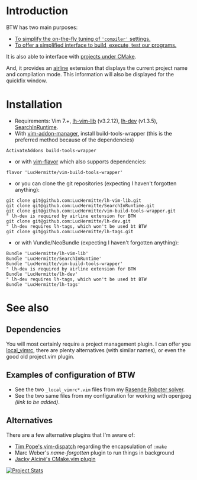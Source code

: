 # Introduction

BTW has two main purposes:
  * [To simplify the on-the-fly tuning of `'compiler'` settings.](doc/filter.md)
  * [To offer a simplified interface to build, execute, test our programs.](doc/make_run.md)

It is also able to interface with [projects under CMake](doc/cmake.md).

And, it provides an [airline](https://github.com/bling/vim-airline) extension
that displays the current project name and compilation mode. This information
will also be displayed for the quickfix window.

# Installation
  * Requirements: Vim 7.+, [lh-vim-lib](http://github.com/LucHermitte/lh-vim-lib) (v3.2.12), [lh-dev](http://github.com/LucHermitte/lh-dev) (v1.3.5), [SearchInRuntime](http://github.com/LucHermitte/SearchInRuntime).
  * With [vim-addon-manager](https://github.com/MarcWeber/vim-addon-manager), install build-tools-wrapper (this is the preferred method because of the dependencies)
```vim
ActivateAddons build-tools-wrapper
```
  * or with [vim-flavor](http://github.com/kana/vim-flavor) which also supports
    dependencies:
```
flavor 'LucHermitte/vim-build-tools-wrapper'
```
  * or you can clone the git repositories (expecting I haven't forgotten anything):
```vim
git clone git@github.com:LucHermitte/lh-vim-lib.git
git clone git@github.com:LucHermitte/SearchInRuntime.git
git clone git@github.com:LucHermitte/vim-build-tools-wrapper.git
" lh-dev is required by airline extension for BTW
git clone git@github.com:LucHermitte/lh-dev.git
" lh-dev requires lh-tags, which won't be used bt BTW
git clone git@github.com:LucHermitte/lh-tags.git
```
  * or with Vundle/NeoBundle (expecting I haven't forgotten anything):
```vim
Bundle 'LucHermitte/lh-vim-lib'
Bundle 'LucHermitte/SearchInRuntime'
Bundle 'LucHermitte/vim-build-tools-wrapper'
" lh-dev is required by airline extension for BTW
Bundle 'LucHermitte/lh-dev'
" lh-dev requires lh-tags, which won't be used bt BTW
Bundle 'LucHermitte/lh-tags'
```

# See also

## Dependencies

You will most certainly require a project management plugin. I can offer you [local\_vimrc](http://github.com/LucHermitte/local_vimrc), there are plenty alternatives (with similar names), or even the good old project.vim plugin.

## Examples of configuration of BTW

  * See the two `_local_vimrc*.vim` files from my [Rasende Roboter solver](http://github.com/LucHermitte/Rasende).
  * See the two same files from my configuration for working with openjpeg _(link to be added)_.

## Alternatives
There are a few alternative plugins that I'm aware of:
  * [Tim Pope's vim-dispatch](http://github.com/tpope/vim-dispatch) regarding the encapsulation of `:make`
  * Marc Weber's _name-forgotten_ plugin to run things in background
  * [Jacky Alciné's CMake.vim plugin](http://jalcine.github.io/cmake.vim/)

[![Project Stats](https://www.openhub.net/p/21020/widgets/project_thin_badge.gif)](https://www.openhub.net/p/21020)
